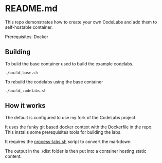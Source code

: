 # README.md
This repo demonstrates how to create your own CodeLabs and add them to self-hostable container. 

Prerequisites: Docker 

## Building
To build the base container used to build the example codelabs. 

```
./build_base.sh
```

To rebuild the codelabs using the base container

```
./build_codelabs.sh
```

## How it works
The default is configured to use my fork of the CodeLabs project.

It uses the funky git based docker context with the Dockerfile in the repo.  
This installs some prerequisites tools for building the labs.  

It requires the [process-labs.sh](labs/process-labs.sh) script to convert the markdown.  

The output in the ./dist folder is then put into a container hosting static content.